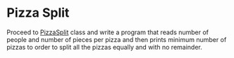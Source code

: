 # Pizza Split

Proceed to [PizzaSplit](src/main/java/com/epam/rd/autotasks/pizzasplit/PizzaSplit.java) class
and write a program that reads number of people and number of pieces per pizza and then
prints minimum number of pizzas to order to split all the pizzas equally and with no remainder.
 
